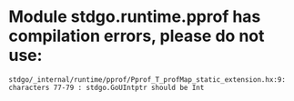 # Module stdgo.runtime.pprof has compilation errors, please do not use:
```
stdgo/_internal/runtime/pprof/Pprof_T_profMap_static_extension.hx:9: characters 77-79 : stdgo.GoUIntptr should be Int

```

